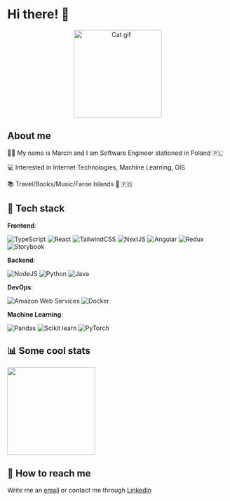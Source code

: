 # Hi there! 👋 

<div align="center">
  <img alt="Cat gif" src="https://media.giphy.com/media/lP8ezu4iNVmZYOZn3j/giphy.gif" height="200px"/>
</div>

## About me

👨‍💻 My name is Marcin and I am Software Engineer stationed in Poland 🇵🇱

💻 Interested in Internet Technologies, Machine Learning, GIS

📚 Travel/Books/Music/Faroe Islands 🐑 🇫🇴

## 🧪 Tech stack

**Frontend**:  
<p>
  <img alt="TypeScript" src="https://img.shields.io/badge/TypeScript-3178C6?logo=typescript&logoColor=fff&style=flat-square" />
  <img alt="React" src="https://img.shields.io/badge/React-61DAFB?logo=react&logoColor=000&style=flat-square" />
  <img alt="TailwindCSS" src="https://img.shields.io/badge/Tailwind%20CSS-06B6D4?logo=tailwindcss&logoColor=fff&style=flat-square" />
  <img alt="NextJS" src="https://img.shields.io/badge/Next.js-000?logo=nextdotjs&logoColor=fff&style=flat-square" />
  <img alt="Angular" src="https://img.shields.io/badge/Angular-red?logo=angular&logoColor=fff&style=flat-square" />
  <img alt="Redux" src="https://img.shields.io/badge/Redux-764ABC?logo=redux&logoColor=fff&style=flat-square" />
  <img alt="Storybook" src="https://img.shields.io/badge/Storybook-FF4785?logo=storybook&logoColor=fff&style=flat-square" />
</p>

**Backend**:
<p>
  <img alt="NodeJS" src="https://img.shields.io/badge/Node.js-5FA04E?logo=nodedotjs&logoColor=fff&style=flat-square" />
  <img alt="Python" src="https://img.shields.io/badge/Python-3776AB?logo=python&logoColor=fff&style=flat-square" />
  <img alt="Java" src="https://img.shields.io/badge/Java-EBEBEB?style=flat-square&logo=openjdk&logoColor=32748D" />
</p>

**DevOps**:
<p>
  <img alt="Amazon Web Services" src="https://img.shields.io/badge/Amazon%20Web%20Services-232F3E?logo=amazonwebservices&logoColor=fff&style=flat-square" />
  <img alt="Docker" src="https://img.shields.io/badge/Docker-2496ED?logo=docker&logoColor=fff&style=flat-square" />
</p>

**Machine Learning**:
<p>
  <img alt="Pandas" src="https://img.shields.io/badge/Pandas-150458?logo=pandas&logoColor=fff&style=flat-square" />
  <img alt="Scikit learn" src="https://img.shields.io/badge/Scikit--learn-F7931E?logo=scikitlearn&logoColor=fff&style=flat-square" />
  <img alt="PyTorch" src="https://img.shields.io/badge/PyTorch-EE4C2C?logo=pytorch&logoColor=fff&style=flat-square" />
</p>

## 📊 Some cool stats

<div float="left">
  <p>
    <picture>
    <source
      srcset="https://github-readme-stats.vercel.app/api/top-langs/?username=marcol13&size_weight=0.2&count_weight=0.8&theme=synthwave&layout=compact"
      media="(prefers-color-scheme: dark)"
    />
    <source
      srcset="https://github-readme-stats.vercel.app/api/top-langs/?username=marcol13&size_weight=0.2&count_weight=0.8&layout=compact"
      media="(prefers-color-scheme: light), (prefers-color-scheme: no-preference)"
    />
    <img src="https://github-readme-stats.vercel.app/api/top-langs/?username=marcol13&size_weight=0.2&count_weight=0.8&layout=compact" height="200px"/>
  </picture>
  </p>
</div>


## 🚀 How to reach me

Write me an [email](mailto:marcinkrueger@gmail.com) or contact me through <a href="https://www.linkedin.com/in/marcin-krueger/?locale=en_US" target="_blank">LinkedIn</a>
